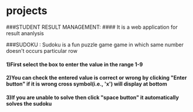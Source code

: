 # projects

###STUDENT RESULT MANAGEMENT:
    #### It is a web application for result ananlysis


###SUDOKU : Sudoku is a fun puzzle game game in which same number doesn't occurs particular row
 #### 1)First select the box to enter the value in the range 1-9
 #### 2)You can check the entered value is correct or wrong by clicking "Enter button" if it is wrong cross symbol(i.e., 'x') will display at bottom
 #### 3)If you are unable to solve then click "space button" it automatically solves the sudoku 
